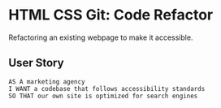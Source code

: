 # HTML CSS Git: Code Refactor
Refactoring an existing webpage to make it accessible. 

## User Story

```
AS A marketing agency
I WANT a codebase that follows accessibility standards
SO THAT our own site is optimized for search engines
```
